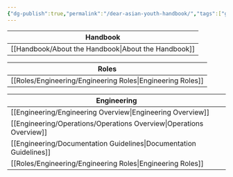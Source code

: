 ```yaml
---
{"dg-publish":true,"permalink":"/dear-asian-youth-handbook/","tags":["gardenEntry"]}
---
```




| Handbook               |
| ---------------------- |
| [[Handbook/About the Handbook\|About the Handbook]] |

| Roles                 |
| --------------------- |
| [[Roles/Engineering/Engineering Roles\|Engineering Roles]] |

| Engineering                  |
| ---------------------------- |
| [[Engineering/Engineering Overview\|Engineering Overview]]     |
| [[Engineering/Operations/Operations Overview\|Operations Overview]]      |
| [[Engineering/Documentation Guidelines\|Documentation Guidelines]] |
| [[Roles/Engineering/Engineering Roles\|Engineering Roles]]        |

